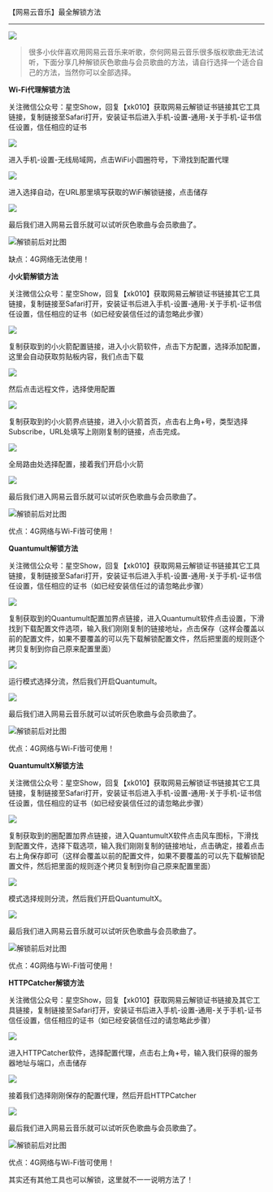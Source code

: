 <p class="text-center">【网易云音乐】最全解锁方法 </p><hr>
<p><img src="https://xkshow.gitee.io/blog/pic/wymusic.jpg" referrerpolicy="no-referrer"></p>
<blockquote><p>很多小伙伴喜欢用网易云音乐来听歌，奈何网易云音乐很多版权歌曲无法试听，下面分享几种解锁灰色歌曲与会员歌曲的方法，请自行选择一个适合自己的方法，当然你可以全部选择。</p>
</blockquote>
<p><strong>Wi-Fi代理解锁方法</strong></p>

<p>关注微信公众号：星空Show，回复【xk010】获取网易云解锁证书链接其它工具链接，复制链接至Safari打开，安装证书后进入手机-设置-通用-关于手机-证书信任设置，信任相应的证书</p>
<p><img src="https://xkshow.gitee.io/blog/pic/wy3.jpg" referrerpolicy="no-referrer"></p>
<p>进入手机-设置-无线局域网，点击WiFi小圆圈符号，下滑找到配置代理</p>
<p><img src="https://xkshow.gitee.io/blog/pic/wy4.jpg" referrerpolicy="no-referrer"></p>
<p>进入选择自动，在URL那里填写获取的WiFi解锁链接，点击储存</p>
<p><img src="https://xkshow.gitee.io/blog/pic/wy5.jpg" referrerpolicy="no-referrer"></p>
<p>最后我们进入网易云音乐就可以试听灰色歌曲与会员歌曲了。</p>
<p><img src="https://xkshow.gitee.io/blog/pic/wy1.jpg" referrerpolicy="no-referrer" alt="解锁前后对比图"></p>
<p>缺点：4G网络无法使用！</p>
<p><strong>小火箭解锁方法</strong></p>

<p>关注微信公众号：星空Show，回复【xk010】获取网易云解锁证书链接其它工具链接，复制链接至Safari打开，安装证书后进入手机-设置-通用-关于手机-证书信任设置，信任相应的证书（如已经安装信任过的请忽略此步骤）</p>
<p><img src="https://xkshow.gitee.io/blog/pic/wy3.jpg" referrerpolicy="no-referrer"></p>
<p>复制获取到的小火箭配置链接，进入小火箭软件，点击下方配置，选择添加配置，这里会自动获取剪贴板内容，我们点击下载</p>
<p><img src="https://xkshow.gitee.io/blog/pic/wy6.jpg" referrerpolicy="no-referrer"></p>
<p>然后点击远程文件，选择使用配置</p>
<p><img src="https://xkshow.gitee.io/blog/pic/wy7.jpg" referrerpolicy="no-referrer"></p>
<p>复制获取到的小火箭界点链接，进入小火箭首页，点击右上角+号，类型选择Subscribe，URL处填写上刚刚复制的链接，点击完成。</p>
<p><img src="https://xkshow.gitee.io/blog/pic/wy8.jpg" referrerpolicy="no-referrer"></p>
<p>全局路由处选择配置，接着我们开启小火箭</p>
<p><img src="https://xkshow.gitee.io/blog/pic/wy9.jpg" referrerpolicy="no-referrer"></p>
<p>最后我们进入网易云音乐就可以试听灰色歌曲与会员歌曲了。</p>
<p><img src="https://xkshow.gitee.io/blog/pic/wy1.jpg" referrerpolicy="no-referrer" alt="解锁前后对比图"></p>
 
<p>优点：4G网络与Wi-Fi皆可使用！</p>
<p><strong>Quantumult解锁方法</strong></p>

<p>关注微信公众号：星空Show，回复【xk010】获取网易云解锁证书链接其它工具链接，复制链接至Safari打开，安装证书后进入手机-设置-通用-关于手机-证书信任设置，信任相应的证书（如已经安装信任过的请忽略此步骤）</p>
<p><img src="https://xkshow.gitee.io/blog/pic/wy3.jpg" referrerpolicy="no-referrer"></p>
<p>复制获取到的Quantumult配置加界点链接，进入Quantumult软件点击设置，下滑找到下载配置文件选项，输入我们刚刚复制的链接地址，点击保存（这样会覆盖以前的配置文件，如果不要覆盖的可以先下载解锁配置文件，然后把里面的规则逐个拷贝复制到你自己原来配置里面）</p>
<p><img src="https://xkshow.gitee.io/blog/pic/wy10.jpg" referrerpolicy="no-referrer"></p>
<p>运行模式选择分流，然后我们开启Quantumult。</p>
<p><img src="https://xkshow.gitee.io/blog/pic/wy11.jpg" referrerpolicy="no-referrer"></p>
<p>最后我们进入网易云音乐就可以试听灰色歌曲与会员歌曲了。</p>
<p><img src="https://xkshow.gitee.io/blog/pic/wy1.jpg" referrerpolicy="no-referrer" alt="解锁前后对比图"></p>
 
<p>优点：4G网络与Wi-Fi皆可使用！</p>
<p><strong>QuantumultX解锁方法</strong> </p>

<p>关注微信公众号：星空Show，回复【xk010】获取网易云解锁证书链接其它工具链接，复制链接至Safari打开，安装证书后进入手机-设置-通用-关于手机-证书信任设置，信任相应的证书（如已经安装信任过的请忽略此步骤）</p>
<p><img src="https://xkshow.gitee.io/blog/pic/wy3.jpg" referrerpolicy="no-referrer"></p>
<p>复制获取到的圈配置加界点链接，进入QuantumultX软件点击风车图标，下滑找到配置文件，选择下载选项，输入我们刚刚复制的链接地址，点击确定，接着点击右上角保存即可（这样会覆盖以前的配置文件，如果不要覆盖的可以先下载解锁配置文件，然后把里面的规则逐个拷贝复制到你自己原来配置里面）</p>
<p><img src="https://xkshow.gitee.io/blog/pic/wy12.jpg" referrerpolicy="no-referrer"></p>
<p>模式选择规则分流，然后我们开启QuantumultX。</p>
<p><img src="https://xkshow.gitee.io/blog/pic/wy13.jpg" referrerpolicy="no-referrer"></p>
<p>最后我们进入网易云音乐就可以试听灰色歌曲与会员歌曲了。</p>
<p><img src="https://xkshow.gitee.io/blog/pic/wy1.jpg" referrerpolicy="no-referrer" alt="解锁前后对比图"></p>
 
<p>优点：4G网络与Wi-Fi皆可使用！</p>
<p><strong>HTTPCatcher解锁方法</strong> </p>

<p>关注微信公众号：星空Show，回复【xk010】获取网易云解锁证书链接及其它工具链接，复制链接至Safari打开，安装证书后进入手机-设置-通用-关于手机-证书信任设置，信任相应的证书（如已经安装信任过的请忽略此步骤）</p>
<p><img src="https://xkshow.gitee.io/blog/pic/wy3.jpg" referrerpolicy="no-referrer"></p>
<p>进入HTTPCatcher软件，选择配置代理，点击右上角+号，输入我们获得的服务器地址与端口，点击储存</p>
<p><img src="https://xkshow.gitee.io/blog/pic/wy14.jpg" referrerpolicy="no-referrer"></p>
<p>接着我们选择刚刚保存的配置代理，然后开启HTTPCatcher</p>
<p><img src="https://xkshow.gitee.io/blog/pic/wy15.jpg" referrerpolicy="no-referrer"></p>
<p>最后我们进入网易云音乐就可以试听灰色歌曲与会员歌曲了。  </p>
<p><img src="https://xkshow.gitee.io/blog/pic/wy1.jpg" referrerpolicy="no-referrer" alt="解锁前后对比图"></p>
 
<p>优点：4G网络与Wi-Fi皆可使用！</p>
<p>其实还有其他工具也可以解锁，这里就不一一说明方法了！</p>
